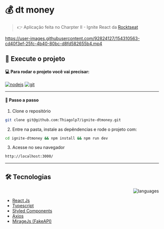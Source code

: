  # 💰 dt money 
> 👉 Aplicação feita no Charpter II - Ignite React da <a href="https://github.com/Rocketseat" target="_blank">Rocktseat</a>

  
https://user-images.githubusercontent.com/92824127/154310563-cd40f3ef-25fc-4b40-80bc-d8fd582655b4.mp4


## :rocket: Execute o projeto

#### 💻 Para rodar o projeto você vai precisar:
<a href="https://nodejs.org/en/" target="_blank"><img src="https://img.shields.io/badge/Node-v16.13.2-brightgreen" alt="nodejs"></a>
<a href="https://git-scm.com/" target="_blank"><img src="https://img.shields.io/badge/Git-2.35.1%20-red" alt="git"></a> 



---
#### :compass: Passo a passo

1. Clone o repositório 
```bash
git clone git@github.com:Thiagolp7/ignite-dtmoney.git
```

2. Entre na pasta, instale as depêndencias e rode o projeto com:
```bash
cd ignite-dtmoney && npm install && npm run dev
```

3. Acesse no seu navegador 
```bash
http://localhost:3000/
```


--- 
## :hammer_and_wrench: Tecnologias

<div align="right"> 
  
  ![languages](https://img.shields.io/github/languages/count/thiagolp7/ignite-dtmoney) 

</div>

- <a href="https://reactjs.org/"> React Js </a>
- <a href="https://www.typescriptlang.org/"> Typescript </a>
- <a href="https://styled-components.com/"> Styled Components </a>
- <a href="https://axios-http.com/"> Axios </a>
- <a href="https://miragejs.com/"> MirageJs (FakeAPI) </a>









